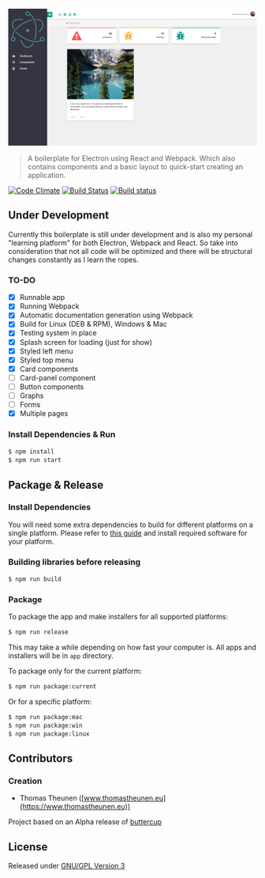 ![Boilerplate](/build/screenshot.png)
> A boilerplate for Electron using React and Webpack. Which also contains components and a basic layout to quick-start creating an application.

[![Code Climate](https://codeclimate.com/github/taurgis/electron-react-boilerplate/badges/gpa.svg)](https://codeclimate.com/github/taurgis/electron-react-boilerplate)
[![Build Status](https://travis-ci.org/taurgis/electron-react-boilerplate.svg?branch=master)](https://travis-ci.org/taurgis/electron-react-boilerplate)
[![Build status](https://ci.appveyor.com/api/projects/status/github/taurgis/electron-react-boilerplate)](https://ci.appveyor.com/project/taurgis/electron-react-boilerplate/branch/master)

## Under Development

Currently this boilerplate is still under development and is also my personal "learning platform" for both Electron, Webpack and React. So take into consideration that not all code will be optimized and there will be structural changes constantly as I learn the ropes.

### TO-DO
  - [x] Runnable app
  - [x] Running Webpack
  - [X] Automatic documentation generation using Webpack
  - [x] Build for Linux (DEB & RPM), Windows & Mac
  - [x] Testing system in place
  - [x] Splash screen for loading (just for show)
  - [x] Styled left menu
  - [x] Styled top menu
  - [X] Card components  
  - [ ] Card-panel component
  - [ ] Button components
  - [ ] Graphs
  - [ ] Forms
  - [X] Multiple pages

### Install Dependencies & Run

``` bash
$ npm install
$ npm run start
```

## Package & Release

### Install Dependencies

You will need some extra dependencies to build for different platforms on a single platform. Please refer to [this guide](https://github.com/electron-userland/electron-builder/wiki/Multi-Platform-Build) and install required software for your platform.

### Building libraries before releasing

``` bash
$ npm run build
```

### Package

To package the app and make installers for all supported platforms:

``` bash
$ npm run release
```
This may take a while depending on how fast your computer is. All apps and installers will be in `app` directory.

To package only for the current platform:

``` bash
$ npm run package:current
```

Or for a specific platform:
``` bash
$ npm run package:mac
$ npm run package:win
$ npm run package:linux
```

## Contributors

### Creation
 * Thomas Theunen  ([www.thomastheunen.eu](https://www.thomastheunen.eu))

Project based on an Alpha release of [buttercup](https://buttercup.pw)

## License

Released under [GNU/GPL Version 3](LICENSE)
